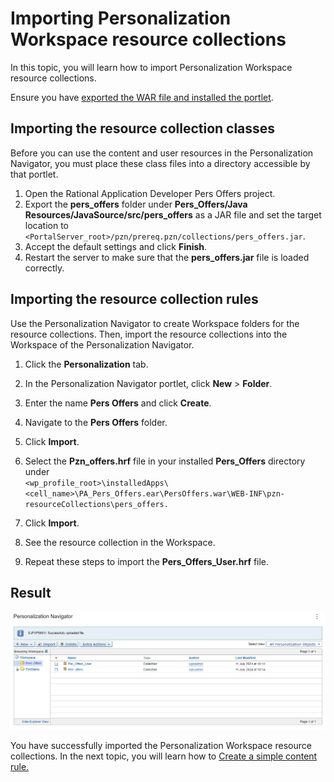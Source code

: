 # Importing Personalization Workspace resource collections

In this topic, you will learn how to import Personalization Workspace resource collections.  

Ensure you have [exported the WAR file and installed the portlet](pzn_demo_export_war_install_portlet.md). 

## Importing the resource collection classes  

Before you can use the content and user resources in the Personalization Navigator, you must place these class files into a directory accessible by that portlet.

1. Open the Rational Application Developer Pers Offers project.
2. Export the **pers_offers** folder under **Pers_Offers/Java Resources/JavaSource/src/pers_offers** as a JAR file and set the target location to `<PortalServer_root>/pzn/prereq.pzn/collections/pers_offers.jar`.  
3. Accept the default settings and click **Finish**.  
4. Restart the server to make sure that the **pers_offers.jar** file is loaded correctly.  

## Importing the resource collection rules

Use the Personalization Navigator to create Workspace folders for the resource collections. Then, import the resource collections into the Workspace of the Personalization Navigator.

1. Click the **Personalization** tab.

2. In the Personalization Navigator portlet, click **New** > **Folder**.

3. Enter the name **Pers Offers** and click **Create**.

4. Navigate to the **Pers Offers** folder.

5. Click **Import**.

6. Select the **Pzn_offers.hrf** file in your installed **Pers_Offers** directory under  
    `<wp_profile_root>\installedApps\<cell_name>\PA_Pers_Offers.ear\PersOffers.war\WEB-INF\pzn-resourceCollections\pers_offers.`

7. Click **Import**.

8. See the resource collection in the Workspace.

9. Repeat these steps to import the **Pers_Offers_User.hrf** file.  

## Result  

![Collections import](./images/collections_import.png)  

You have successfully imported the Personalization Workspace resource collections. In the next topic, you will learn how to [Create a simple content rule.](./pzn_demo_create_simple_content_rule.md)
